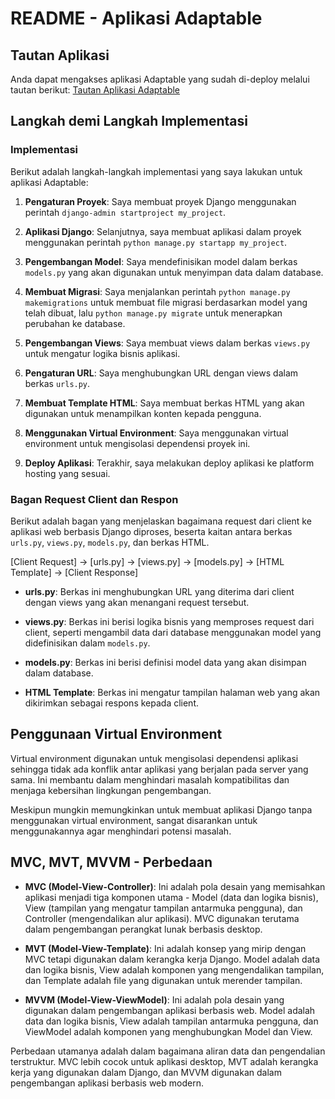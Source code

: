 # README - Aplikasi Adaptable

## Tautan Aplikasi

Anda dapat mengakses aplikasi Adaptable yang sudah di-deploy melalui tautan berikut: [Tautan Aplikasi Adaptable](https://poke-co.adaptable.app/main/)

## Langkah demi Langkah Implementasi

### Implementasi
Berikut adalah langkah-langkah implementasi yang saya lakukan untuk aplikasi Adaptable:

1. **Pengaturan Proyek**: Saya membuat proyek Django menggunakan perintah `django-admin startproject my_project`.

2. **Aplikasi Django**: Selanjutnya, saya membuat aplikasi dalam proyek menggunakan perintah `python manage.py startapp my_project`.

3. **Pengembangan Model**: Saya mendefinisikan model dalam berkas `models.py` yang akan digunakan untuk menyimpan data dalam database.

4. **Membuat Migrasi**: Saya menjalankan perintah `python manage.py makemigrations` untuk membuat file migrasi berdasarkan model yang telah dibuat, lalu `python manage.py migrate` untuk menerapkan perubahan ke database.

5. **Pengembangan Views**: Saya membuat views dalam berkas `views.py` untuk mengatur logika bisnis aplikasi.

6. **Pengaturan URL**: Saya menghubungkan URL dengan views dalam berkas `urls.py`.

7. **Membuat Template HTML**: Saya membuat berkas HTML yang akan digunakan untuk menampilkan konten kepada pengguna.

8. **Menggunakan Virtual Environment**: Saya menggunakan virtual environment untuk mengisolasi dependensi proyek ini.

9. **Deploy Aplikasi**: Terakhir, saya melakukan deploy aplikasi ke platform hosting yang sesuai.

### Bagan Request Client dan Respon

Berikut adalah bagan yang menjelaskan bagaimana request dari client ke aplikasi web berbasis Django diproses, beserta kaitan antara berkas `urls.py`, `views.py`, `models.py`, dan berkas HTML.

[Client Request] -> [urls.py] -> [views.py] -> [models.py] -> [HTML Template] -> [Client Response]


- **urls.py**: Berkas ini menghubungkan URL yang diterima dari client dengan views yang akan menangani request tersebut.

- **views.py**: Berkas ini berisi logika bisnis yang memproses request dari client, seperti mengambil data dari database menggunakan model yang didefinisikan dalam `models.py`.

- **models.py**: Berkas ini berisi definisi model data yang akan disimpan dalam database.

- **HTML Template**: Berkas ini mengatur tampilan halaman web yang akan dikirimkan sebagai respons kepada client.

## Penggunaan Virtual Environment

Virtual environment digunakan untuk mengisolasi dependensi aplikasi sehingga tidak ada konflik antar aplikasi yang berjalan pada server yang sama. Ini membantu dalam menghindari masalah kompatibilitas dan menjaga kebersihan lingkungan pengembangan.

Meskipun mungkin memungkinkan untuk membuat aplikasi Django tanpa menggunakan virtual environment, sangat disarankan untuk menggunakannya agar menghindari potensi masalah.

## MVC, MVT, MVVM - Perbedaan

- **MVC (Model-View-Controller)**: Ini adalah pola desain yang memisahkan aplikasi menjadi tiga komponen utama - Model (data dan logika bisnis), View (tampilan yang mengatur tampilan antarmuka pengguna), dan Controller (mengendalikan alur aplikasi). MVC digunakan terutama dalam pengembangan perangkat lunak berbasis desktop.

- **MVT (Model-View-Template)**: Ini adalah konsep yang mirip dengan MVC tetapi digunakan dalam kerangka kerja Django. Model adalah data dan logika bisnis, View adalah komponen yang mengendalikan tampilan, dan Template adalah file yang digunakan untuk merender tampilan.

- **MVVM (Model-View-ViewModel)**: Ini adalah pola desain yang digunakan dalam pengembangan aplikasi berbasis web. Model adalah data dan logika bisnis, View adalah tampilan antarmuka pengguna, dan ViewModel adalah komponen yang menghubungkan Model dan View.

Perbedaan utamanya adalah dalam bagaimana aliran data dan pengendalian terstruktur. MVC lebih cocok untuk aplikasi desktop, MVT adalah kerangka kerja yang digunakan dalam Django, dan MVVM digunakan dalam pengembangan aplikasi berbasis web modern.